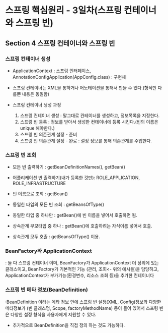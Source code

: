 <h1>스프링 핵심원리 - 3일차(스프링 컨테이너와 스프링 빈) </h1>

## Section 4 스프링 컨테이너와 스프링 빈

### 스프링 컨테이너 생성

-  ApplicationContext : 스프링 인터페이스, AnnotationConfigApplication(AppConfig.class) : 구현체

- 스프링 컨테이너는 XML을 통하거나 어노테이션을 통해서 만들 수 있다.(형식만 다를뿐 내용은 동일함)

* 스프링 컨테이너 생성 과정

    1. 스프링 컨테이너 생성 : 말그대로 컨테이너를 생성하고, 정보목록을 지정한다.
    2. 스프링 빈 등록 : 정보를 받아서 생성한 컨테이너에 등록 시킨다.(빈의 이름은 unique 해야한다.)
    3. 스프링 빈 의존관계 설정 - 준비
    4. 스프링 빈 의존관계 설정 - 완료 : 설정 정보를 통해 의존관계를 주입한다.

### 스프링 빈 조회

- 모든 빈 출력하기 : getBeanDefinitionNames(), getBean()

- 어플리케이션 빈 출력하기(내가 등록한 것만): ROLE_APPLICATION, ROLE_INFRASTRUCTURE

- 빈 이름으로 조회 : getBean()

- 동일한 타입의 모든 빈 조회 : getBeansOfType()

- 동일한 타입 중 하나만 : getBean()에 빈 이름을 넣어서 호출하면 됨.

- 상속관계 부모타입 중 하나 : getBean()에 호출하려는 자식이름 넣어서 호출.

- 상속관계 모두 호출 : getBeansOfType() 이용.

### BeanFactory와 ApplicationContext

: 둘 다 스프링 컨테이너 이며, BeanFactory가 ApplicationContext 더 상위에 있는 
클래스이고, BeanFactory가 기본적인 기능 (관리, 조회<- 위의 예시들)을 담당하고, 
ApplicationContext가 부가기능(환경변수, 리소스 조회 등)을 추가한 컨테이너다

### 스프링 빈 메타 정보(BeanDefinition) 

:BeanDefinition 이라는 메타 정보 안에 스프링 빈 설정(XML, Config)정보와 다양한 메타정보가
(빈 클래스명, Scope, factoryMethodName) 등이 들어 있어서 스프링 빈은 다양한 설정 형식을
사용자에게 지원할 수 있다.

- 추가적으로 BeanDefinition을 직접 정의 하는 것도 가능하다.